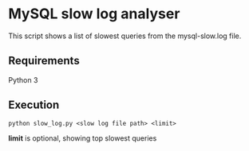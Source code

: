 # MySQL slow log analyser

This script shows a list of slowest queries from the mysql-slow.log file.

## Requirements

Python 3

## Execution

```
python slow_log.py <slow log file path> <limit>
```

**limit** is optional, showing top slowest queries
